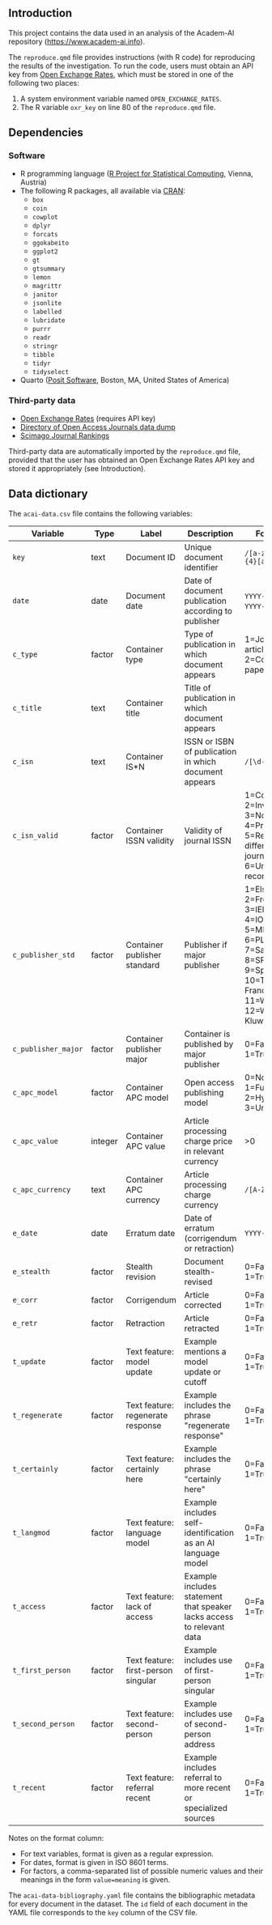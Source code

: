 
## Introduction

This project contains the data used in an analysis of the Academ-AI repository (<https://www.academ-ai.info>).

The `reproduce.qmd` file provides instructions (with R code) for reproducing the results of the investigation. To run the code, users must obtain an API key from [Open Exchange Rates](https://openexchangerates.org), which must be stored in one of the following two places:

1. A system environment variable named `OPEN_EXCHANGE_RATES`.
2. The R variable `oxr_key` on line 80 of the `reproduce.qmd` file.

## Dependencies

### Software

- R programming language ([R Project for Statistical Computing](https://www.r-project.org/), Vienna, Austria)
- The following R packages, all available via [CRAN](https://cran.r-project.org/):
	- `box`
  - `coin`
  - `cowplot`
  - `dplyr`
  - `forcats`
  - `ggokabeito`
  - `ggplot2`
  - `gt`
  - `gtsummary`
  - `lemon`
  - `magrittr`
  - `janitor`
  - `jsonlite`
  - `labelled`
  - `lubridate`
  - `purrr`
  - `readr`
  - `stringr`
  - `tibble`
  - `tidyr`
  - `tidyselect`
- Quarto ([Posit Software](https://posit.co/), Boston, MA, United States of America)

### Third-party data

- [Open Exchange Rates](https://openexchangerates.org/) (requires API key)
- [Directory of Open Access Journals data dump](https://doaj.org/docs/public-data-dump/)
- [Scimago Journal Rankings](https://www.scimagojr.com/journalrank.php)

Third-party data are automatically imported by the `reproduce.qmd` file, provided that the user has obtained an Open Exchange Rates API key and stored it appropriately (see Introduction).

## Data dictionary

The `acai-data.csv` file contains the following variables:

| Variable            | Type   | Label                               | Description                                                           | Format\*                                                                                                                               |
|-------------------|---------|-------------------------------------|-----------------------------------------------------------------------|--------------------------------------------------------------------------------------------------------------------------------------|
| `key`               | text    | Document ID                         | Unique document identifier                                            | `/[a-z]+[0-9]{4}[a-z]?/`                                                                                                          |
| `date`              | date    | Document date                       | Date of document publication according to publisher                   | `YYYY-MM-DD`, `YYYY-MM`, `YYYY`                                                                                                            |
| `c_type`            | factor  | Container type                      | Type of publication in which document appears                         | 1=Journal article, 2=Conference paper                                                                                                |
| `c_title`           | text    | Container title                     | Title of publication in which document appears                        |                                                                                                                                      |
| `c_isn`             | text    | Container IS\*N                     | ISSN or ISBN of publication in which document appears                 | `/[\d-]+\|None/`                                                                                                                     |
| `c_isn_valid`       | factor  | Container ISSN validity             | Validity of journal ISSN                                          | 1=Confirmed, 2=Invalid, 3=No ISSN, 4=Provisional, 5=Refers to different journal, 6=Unreported record                                 |
| `c_publisher_std`   | factor  | Container publisher standard        | Publisher if major publisher                                          | 1=Elsevier, 2=Frontiers, 3=IEEE, 4=IOP, 5=MDPI, 6=PLoS, 7=Sage, 8=SPIE, 9=Springer, 10=Taylor & Francis, 11=Wiley, 12=Wolters Kluwer |
| `c_publisher_major` | factor  | Container publisher major           | Container is published by major publisher                             | 0=False, 1=True                                                                                                                      |
| `c_apc_model`       | factor  | Container APC model                 | Open access publishing model                                          | 0=None, 1=Full, 2=Hybrid, 3=Unknown                                                                                                  |
| `c_apc_value`       | integer | Container APC value                 | Article processing charge price in relevant currency                  | \>0                                                                                                                                  |
| `c_apc_currency`    | text    | Container APC currency              | Article processing charge currency                                    | `/[A-Z]{3}/`                                                                                                                         |
| `e_date`            | date    | Erratum date                        | Date of erratum (corrigendum or retraction)                           | `YYYY-MM-DD`                                                                                                                           |
| `e_stealth`         | factor  | Stealth revision                    | Document stealth-revised                                              | 0=False, 1=True                                                                                                                      |
| `e_corr`            | factor  | Corrigendum                         | Article corrected                                                     | 0=False, 1=True                                                                                                                      |
| `e_retr`            | factor  | Retraction                          | Article retracted                                                     | 0=False, 1=True                                                                                                                      |
| `t_update`          | factor  | Text feature: model update          | Example mentions a model update or cutoff                             | 0=False, 1=True                                                                                                                      |
| `t_regenerate`      | factor  | Text feature: regenerate response   | Example includes the phrase "regenerate response"                     | 0=False, 1=True                                                                                                                      |
| `t_certainly`       | factor  | Text feature: certainly here        | Example includes the phrase "certainly here"                          | 0=False, 1=True                                                                                                                      |
| `t_langmod`         | factor  | Text feature: language model        | Example includes self-identification as an AI language model          | 0=False, 1=True                                                                                                                      |
| `t_access`          | factor  | Text feature: lack of access        | Example includes statement that speaker lacks access to relevant data | 0=False, 1=True                                                                                                                      |
| `t_first_person`    | factor  | Text feature: first-person singular | Example includes use of first-person singular                         | 0=False, 1=True                                                                                                                      |
| `t_second_person`   | factor  | Text feature: second-person         | Example includes use of second-person address                         | 0=False, 1=True                                                                                                                      |
| `t_recent`          | factor  | Text feature: referral recent       | Example includes referral to more recent or specialized sources       | 0=False, 1=True                                                                                                                      |

Notes on the format column:

- For text variables, format is given as a regular expression.
- For dates, format is given in ISO 8601 terms.
- For factors, a comma-separated list of possible numeric values and their meanings in the form `value=meaning` is given.

The `acai-data-bibliography.yaml` file contains the bibliographic metadata for every document in the dataset. The `id` field of each document in the YAML file corresponds to the `key` column of the CSV file.
